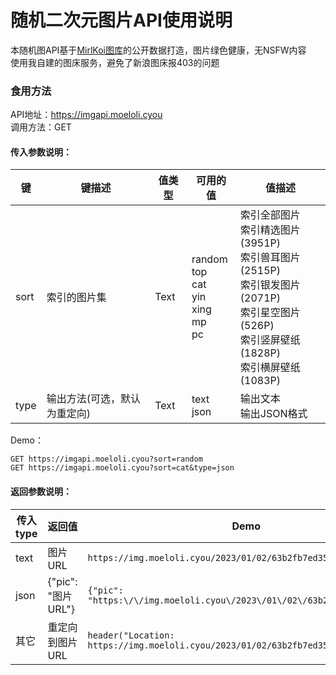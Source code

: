 # 随机二次元图片API使用说明
本随机图API基于[MirlKoi图库](https://iw233.cn)的公开数据打造，图片绿色健康，无NSFW内容<br>
使用我自建的图床服务，避免了新浪图床报403的问题<br>
### 食用方法
API地址：https://imgapi.moeloli.cyou<br>
调用方法：GET<br>
#### 传入参数说明：
| 键 | 键描述 | 值类型 | 可用的值 | 值描述 |
| --- | --- | --- | --- | --- |
| sort | 索引的图片集 | Text | random<br>top<br>cat<br>yin<br>xing<br>mp<br>pc | 索引全部图片<br>索引精选图片(3951P)<br>索引兽耳图片(2515P)<br>索引银发图片(2071P)<br>索引星空图片(526P)<br>索引竖屏壁纸(1828P)<br>索引横屏壁纸(1083P) |
| type | 输出方法(可选，默认为重定向) | Text | text<br>json | 输出文本<br>输出JSON格式 |

Demo：<br>
```
GET https://imgapi.moeloli.cyou?sort=random
GET https://imgapi.moeloli.cyou?sort=cat&type=json
```
#### 返回参数说明：
| 传入type | 返回值 | Demo |
| --- | --- | --- |
| text | 图片URL | ```https://img.moeloli.cyou/2023/01/02/63b2fb7ed3537.jpg``` |
| json | {"pic": "图片URL"} | ```{"pic": "https:\/\/img.moeloli.cyou\/2023\/01\/02\/63b2fb7ed3537.jpg"}``` |
| 其它 | 重定向到图片URL | ```header("Location: https://img.moeloli.cyou/2023/01/02/63b2fb7ed3537.jpg")``` |
